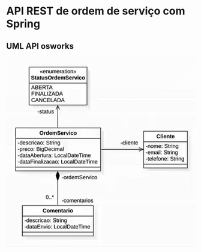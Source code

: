 # API REST de ordem de serviço com Spring

## UML API osworks
<p align="center">
  <img src="uml-osworks.png">
</p>
